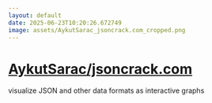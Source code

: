 ```yaml
---
layout: default
date: 2025-06-23T10:20:26.672749
image: assets/AykutSarac_jsoncrack.com_cropped.png
---
```


# [AykutSarac/jsoncrack.com](https://github.com/AykutSarac/jsoncrack.com)

visualize JSON and other data formats as interactive graphs
